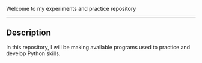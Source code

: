 Welcome to my experiments and practice repository
*************************************************

Description
-----------

In this repository, I will be making available programs used to practice and develop Python skills.
